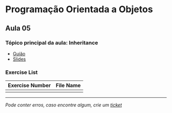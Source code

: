 # Programação Orientada a Objetos
## Aula 05
### Tópico principal da aula: Inheritance

* [Guião](https://github.com/TiagoRG/uaveiro-leci/tree/master/1ano/2semestre/poo/guides/POO-2022-aula05.pdf)
* [Slides](https://github.com/TiagoRG/uaveiro-leci/tree/master/1ano/2semestre/poo/slides/POO_04_Herança.pdf)

### Exercise List
| Exercise Number | File Name                                                                                                            |
|-----------------|----------------------------------------------------------------------------------------------------------------------|
|                 |                                                                                                                      |

---
*Pode conter erros, caso encontre algum, crie um* [*ticket*](https://github.com/TiagoRG/uaveiro-leci/issues/new)
